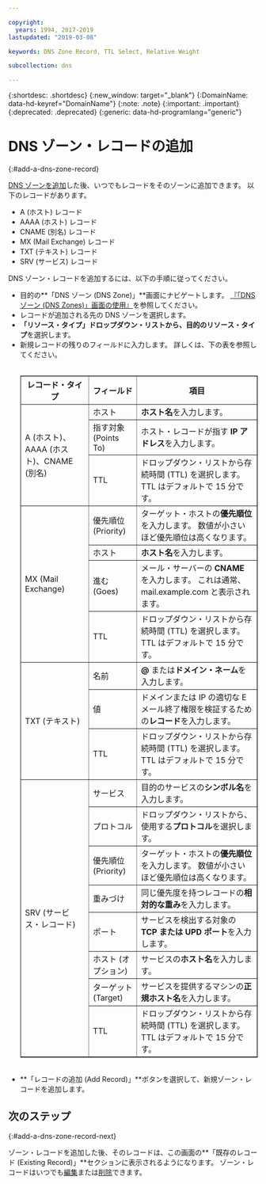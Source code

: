 ```yaml
---

copyright:
  years: 1994, 2017-2019
lastupdated: "2019-03-08"

keywords: DNS Zone Record, TTL Select, Relative Weight

subcollection: dns

---
```



{:shortdesc: .shortdesc}
{:new_window: target="_blank"}
{:DomainName: data-hd-keyref="DomainName"}
{:note: .note}
{:important: .important}
{:deprecated: .deprecated}
{:generic: data-hd-programlang="generic"}

# DNS ゾーン・レコードの追加
{:#add-a-dns-zone-record}

[DNS ゾーンを追加](/docs/infrastructure/dns?topic=dns-add-a-dns-zone)した後、いつでもレコードをそのゾーンに追加できます。 以下のレコードがあります。

* A (ホスト) レコード
* AAAA (ホスト) レコード
* CNAME (別名) レコード
* MX (Mail Exchange) レコード
* TXT (テキスト) レコード
* SRV (サービス) レコード

DNS ゾーン・レコードを追加するには、以下の手順に従ってください。

* 目的の**「DNS ゾーン (DNS Zone)」**画面にナビゲートします。 [『「DNS ゾーン (DNS Zones)」画面の使用』](/docs/infrastructure/dns?topic=dns-use-the-dns-zones-screens)を参照してください。
* レコードが追加される先の DNS ゾーンを選択します。
* **「リソース・タイプ」**ドロップダウン・リストから、目的の**リソース・タイプ**を選択します。
* 新規レコードの残りのフィールドに入力します。 詳しくは、下の表を参照してください。<br/><br/><table border="1"><tbody><tr><th scope="col">レコード・タイプ</th><th scope="col">フィールド</th><th scope="col">項目</th></tr><tr><td rowspan="3">A (ホスト)、AAAA (ホスト)、CNAME (別名)</td><td>ホスト</td><td><strong>ホスト名</strong>を入力します。</td></tr><tr><td>指す対象 (Points To)</td><td>ホスト・レコードが指す <strong>IP アドレス</strong>を入力します。</td></tr><tr><td>TTL</td><td>ドロップダウン・リストから存続時間 (TTL) を選択します。 TTL はデフォルトで 15 分です。</td></tr><tr><td rowspan="4">MX (Mail Exchange)</td><td>優先順位 (Priority)</td><td>ターゲット・ホストの<strong>優先順位</strong>を入力します。 数値が小さいほど優先順位は高くなります。</td></tr><tr><td>ホスト</td><td><strong>ホスト名</strong>を入力します。</td></tr><tr><td>進む (Goes)</td><td>メール・サーバーの <strong>CNAME</strong> を入力します。 これは通常、mail.example.com と表示されます。</td></tr><tr><td>TTL</td><td>ドロップダウン・リストから存続時間 (TTL) を選択します。 TTL はデフォルトで 15 分です。</td></tr><tr><td rowspan="3">TXT (テキスト)</td><td>名前</td><td><strong>@</strong> または<strong>ドメイン・ネーム</strong>を入力します。</td></tr><tr><td>値</td><td>ドメインまたは IP の適切な E メール終了権限を検証するための<strong>レコード</strong>を入力します。</td></tr><tr><td>TTL</td><td>ドロップダウン・リストから存続時間 (TTL) を選択します。 TTL はデフォルトで 15 分です。</td></tr><tr><td rowspan="8">SRV (サービス・レコード)</td><td>サービス</td><td>目的のサービスの<strong>シンボル名</strong>を入力します。</td></tr><tr><td>プロトコル</td><td>ドロップダウン・リストから、使用する<strong>プロトコル</strong>を選択します。</td></tr><tr><td>優先順位 (Priority)</td><td>ターゲット・ホストの<strong>優先順位</strong>を入力します。 数値が小さいほど優先順位は高くなります。</td></tr><tr><td>重みづけ</td><td>同じ優先度を持つレコードの<strong>相対的な重み</strong>を入力します。</td></tr><tr><td>ポート</td><td>サービスを検出する対象の <strong>TCP または UPD ポート</strong>を入力します。</td></tr><tr><td>ホスト (オプション)</td><td>サービスの<strong>ホスト名</strong>を入力します。</td></tr><tr><td>ターゲット (Target)</td><td>サービスを提供するマシンの<strong>正規ホスト名</strong>を入力します。</td></tr><tr><td>TTL</td><td>ドロップダウン・リストから存続時間 (TTL) を選択します。 TTL はデフォルトで 15 分です。</td></tr></tbody></table><br/>
* **「レコードの追加 (Add Record)」**ボタンを選択して、新規ゾーン・レコードを追加します。

## 次のステップ
{:#add-a-dns-zone-record-next}

ゾーン・レコードを追加した後、そのレコードは、この画面の**「既存のレコード (Existing Record)」**セクションに表示されるようになります。 ゾーン・レコードはいつでも[編集](/docs/infrastructure/dns?topic=dns-edit-a-dns-zone-record)または[削除](/docs/infrastructure/dns?topic=dns-delete-a-dns-zone)できます。
